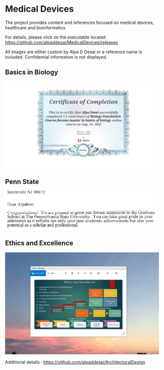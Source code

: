 # Medical Devices
The project provides content and references focused on medical devices, healthcare and bioinformatics.

For details, please click on the executable located https://github.com/alpaddesai/MedicalDevices/releases

All images are either custom by Alpa D Desai or a reference name is included. Confidential information is not displayed.

## Basics in Biology
![image](BiologyCertificate.jpg)

## Penn State
![image](PennState.jpg)

## Ethics and Excellence
![image](EthicsandExcellence.png)

Additional details : https://github.com/alpaddesai/ArchitecturalDesign
